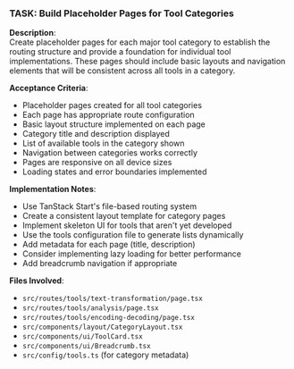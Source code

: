 ### TASK: Build Placeholder Pages for Tool Categories

**Description**:  
Create placeholder pages for each major tool category to establish the routing structure and provide a foundation for individual tool implementations. These pages should include basic layouts and navigation elements that will be consistent across all tools in a category.

**Acceptance Criteria**:  
- Placeholder pages created for all tool categories
- Each page has appropriate route configuration
- Basic layout structure implemented on each page
- Category title and description displayed
- List of available tools in the category shown
- Navigation between categories works correctly
- Pages are responsive on all device sizes
- Loading states and error boundaries implemented

**Implementation Notes**:  
- Use TanStack Start's file-based routing system
- Create a consistent layout template for category pages
- Implement skeleton UI for tools that aren't yet developed
- Use the tools configuration file to generate lists dynamically
- Add metadata for each page (title, description)
- Consider implementing lazy loading for better performance
- Add breadcrumb navigation if appropriate

**Files Involved**:
- `src/routes/tools/text-transformation/page.tsx`
- `src/routes/tools/analysis/page.tsx`
- `src/routes/tools/encoding-decoding/page.tsx`
- `src/components/layout/CategoryLayout.tsx`
- `src/components/ui/ToolCard.tsx`
- `src/components/ui/Breadcrumb.tsx`
- `src/config/tools.ts` (for category metadata)
